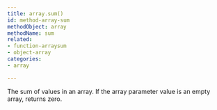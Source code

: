 ```yaml
---
title: array.sum()
id: method-array-sum
methodObject: array
methodName: sum
related:
- function-arraysum
- object-array
categories:
- array

---
```


The sum of values in an array. If the array parameter value is
an empty array, returns zero.